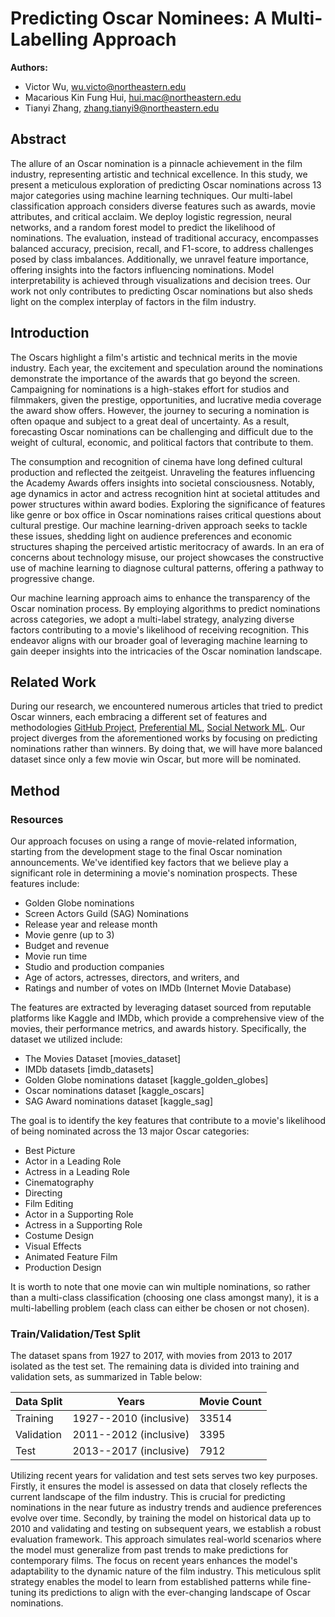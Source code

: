 # Predicting Oscar Nominees: A Multi-Labelling Approach

**Authors:**
- Victor Wu, wu.victo@northeastern.edu
- Macarious Kin Fung Hui, hui.mac@northeastern.edu
- Tianyi Zhang, zhang.tianyi9@northeastern.edu

## Abstract

The allure of an Oscar nomination is a pinnacle achievement in the film industry, representing artistic and technical excellence. In this study, we present a meticulous exploration of predicting Oscar nominations across 13 major categories using machine learning techniques. Our multi-label classification approach considers diverse features such as awards, movie attributes, and critical acclaim. We deploy logistic regression, neural networks, and a random forest model to predict the likelihood of nominations. The evaluation, instead of traditional accuracy, encompasses balanced accuracy, precision, recall, and F1-score, to address challenges posed by class imbalances. Additionally, we unravel feature importance, offering insights into the factors influencing nominations. Model interpretability is achieved through visualizations and decision trees. Our work not only contributes to predicting Oscar nominations but also sheds light on the complex interplay of factors in the film industry.

## Introduction

The Oscars highlight a film's artistic and technical merits in the movie industry. Each year, the excitement and speculation around the nominations demonstrate the importance of the awards that go beyond the screen. Campaigning for nominations is a high-stakes effort for studios and filmmakers, given the prestige, opportunities, and lucrative media coverage the award show offers. However, the journey to securing a nomination is often opaque and subject to a great deal of uncertainty. As a result, forecasting Oscar nominations can be challenging and difficult due to the weight of cultural, economic, and political factors that contribute to them.

The consumption and recognition of cinema have long defined cultural production and reflected the zeitgeist. Unraveling the features influencing the Academy Awards offers insights into societal consciousness. Notably, age dynamics in actor and actress recognition hint at societal attitudes and power structures within award bodies. Exploring the significance of features like genre or box office in Oscar nominations raises critical questions about cultural prestige. Our machine learning-driven approach seeks to tackle these issues, shedding light on audience preferences and economic structures shaping the perceived artistic meritocracy of awards. In an era of concerns about technology misuse, our project showcases the constructive use of machine learning to diagnose cultural patterns, offering a pathway to progressive change.

Our machine learning approach aims to enhance the transparency of the Oscar nomination process. By employing algorithms to predict nominations across categories, we adopt a multi-label strategy, analyzing diverse factors contributing to a movie's likelihood of receiving recognition. This endeavor aligns with our broader goal of leveraging machine learning to gain deeper insights into the intricacies of the Oscar nomination landscape.

## Related Work

During our research, we encountered numerous articles that tried to predict Oscar winners, each embracing a different set of features and methodologies [GitHub Project](github_project), [Preferential ML](preferential_ml), [Social Network ML](social_network_ml). Our project diverges from the aforementioned works by focusing on predicting nominations rather than winners. By doing that, we will have more balanced dataset since only a few movie win Oscar, but more will be nominated.

## Method

### Resources

Our approach focuses on using a range of movie-related information, starting from the development stage to the final Oscar nomination announcements. We've identified key factors that we believe play a significant role in determining a movie's nomination prospects. These features include:

- Golden Globe nominations
- Screen Actors Guild (SAG) Nominations
- Release year and release month
- Movie genre (up to 3)
- Budget and revenue
- Movie run time
- Studio and production companies
- Age of actors, actresses, directors, and writers, and
- Ratings and number of votes on IMDb (Internet Movie Database)

The features are extracted by leveraging dataset sourced from reputable platforms like Kaggle and IMDb, which provide a comprehensive view of the movies, their performance metrics, and awards history. Specifically, the dataset we utilized include:

- The Movies Dataset [movies_dataset]
- IMDb datasets [imdb_datasets]
- Golden Globe nominations dataset [kaggle_golden_globes]
- Oscar nominations dataset [kaggle_oscars]
- SAG Award nominations dataset [kaggle_sag]

The goal is to identify the key features that contribute to a movie's likelihood of being nominated across the 13 major Oscar categories:

- Best Picture
- Actor in a Leading Role
- Actress in a Leading Role
- Cinematography
- Directing
- Film Editing
- Actor in a Supporting Role
- Actress in a Supporting Role
- Costume Design
- Visual Effects
- Animated Feature Film
- Production Design

It is worth to note that one movie can win multiple nominations, so rather than a multi-class classification (choosing one class amongst many), it is a multi-labelling problem (each class can either be chosen or not chosen).

### Train/Validation/Test Split

The dataset spans from 1927 to 2017, with movies from 2013 to 2017 isolated as the test set. The remaining data is divided into training and validation sets, as summarized in Table below:

| Data Split   | Years                    | Movie Count |
|--------------|--------------------------|-------------|
| Training     | 1927--2010 (inclusive)   | 33514       |
| Validation   | 2011--2012 (inclusive)   | 3395        |
| Test         | 2013--2017 (inclusive)   | 7912        |

Utilizing recent years for validation and test sets serves two key purposes. Firstly, it ensures the model is assessed on data that closely reflects the current landscape of the film industry. This is crucial for predicting nominations in the near future as industry trends and audience preferences evolve over time. Secondly, by training the model on historical data up to 2010 and validating and testing on subsequent years, we establish a robust evaluation framework. This approach simulates real-world scenarios where the model must generalize from past trends to make predictions for contemporary films. The focus on recent years enhances the model's adaptability to the dynamic nature of the film industry. This meticulous split strategy enables the model to learn from established patterns while fine-tuning its predictions to align with the ever-changing landscape of Oscar nominations.
